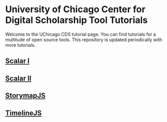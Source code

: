 # University of Chicago Center for Digital Scholarship Tool Tutorials

Welcome to the UChicago CDS tutorial page. You can find tutorials for a multitude of open source tools. This repository is updated periodically with more tutorials.

## [Scalar I](https://github.com/fortefairy/cds-tool-tutorials/blob/main/scalar-1.md)

## [Scalar II](https://github.com/fortefairy/cds-tool-tutorials/blob/main/scalar-2.md)

## [StorymapJS](https://github.com/fortefairy/cds-tool-tutorials/blob/main/storymapsjs.md)

## [TimelineJS](https://github.com/fortefairy/cds-tool-tutorials/blob/main/timelinejs.md)
